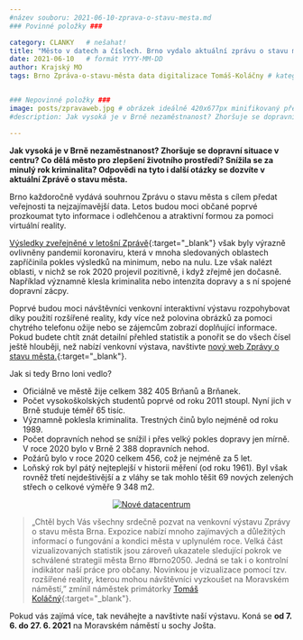 ```yaml
---
#název souboru: 2021-06-10-zprava-o-stavu-mesta.md
### Povinné položky ###

category: CLANKY   # nešahat!
title: "Město v datech a číslech. Brno vydalo aktuální zprávu o stavu města." 
date: 2021-06-10   # formát YYYY-MM-DD
author: Krajský MO
tags: Brno Zpráva-o-stavu-města data digitalizace Tomáš-Koláčny # kategorie odděleny mezerami, např. volby zemědělství životní-prostředí piráti (viz https://jihomoravsky.pirati.cz/tags/)


### Nepovinné položky ###
image: posts/zpravaweb.jpg # obrázek ideálně 420x677px minifikovaný přes https://tinypng.com/
#description: Jak vysoká je v Brně nezaměstnanost? Zhoršuje se dopravní situace v centru? Co dělá město pro zlepšení životního prostředí? Snížila se za minulý rok kriminalita? Odpovědi na tyto i další otázky se dozvíte v aktuální Zprávě o stavu města.

---
```

**Jak vysoká je v Brně nezaměstnanost? Zhoršuje se dopravní situace v centru? Co dělá město pro zlepšení životního prostředí? Snížila se za minulý rok kriminalita? Odpovědi na tyto i další otázky se dozvíte v aktuální Zprávě o stavu města.** 

Brno každoročně vydává souhrnou Zprávu o stavu města s cílem předat veřejnosti ta nejzajímavější data. Letos budou moci občané poprvé prozkoumat tyto informace i odlehčenou a atraktivní formou za pomoci virtuální reality. 

[Výsledky zveřejněné v letošní Zprávě](https://www.brno.cz/brno-aktualne/tiskovy-servis/tiskove-zpravy/a/zprava-o-stavu-mesta-2021-jak-se-brnu-darilo-pohledem-dat-na-vystave-je-demonstruje-rozsirena-real/){:target="_blank"} však byly výrazně ovlivněny pandemií koronaviru, která v mnoha sledovaných oblastech zapříčinila pokles výsledků na minimum, nebo na nulu. Lze však nalézt oblasti, v nichž se rok 2020 projevil pozitivně, i když zřejmě jen dočasně. Například významně klesla  kriminalita nebo intenzita dopravy a s ní spojené dopravní zácpy. 

Poprvé budou moci návštěvníci venkovní interaktivní výstavu rozpohybovat díky použití rozšířené reality, kdy více než polovina obrázků za pomoci chytrého telefonu ožije nebo se zájemcům zobrazí doplňující informace. Pokud budete chtít znát detailní přehled statistik a ponořit se do všech čísel ještě hlouběji, než nabízí venkovní výstava, navštivte [nový web Zprávy o stavu města.](https://storymaps.arcgis.com/stories/315d31b0b008452a955eabde7d094963){:target="_blank"}.

Jak si tedy Brno loni vedlo? 
- Oficiálně ve městě žije celkem 382 405 Brňanů a Brňanek. 
- Počet vysokoškolských studentů poprvé od roku 2011 stoupl. Nyní jich v Brně studuje téměř 65 tisíc.
- Významně poklesla kriminalita. Trestných činů bylo nejméně od roku 1989.
- Počet dopravních nehod se snížil i přes velký pokles dopravy jen mírně. V roce 2020 bylo v Brně 2 388 dopravních nehod.
- Požárů bylo v roce 2020 celkem 456, což je nejméně za 5 let. 
- Loňský rok byl pátý nejteplejší v historii měření (od roku 1961). Byl však rovněž třetí nejdeštivější a z vláhy se tak mohlo těšit 69 nových zelených střech o celkové výměře 9 348 m2. 

<div style="text-align:center"><a href="https://a.pirati.cz/jihomoravsky/img/posts/zpravadata.png" target="_blank">
<img src="https://a.pirati.cz/jihomoravsky/img/posts/zpravadata.png" alt="Nové datacentrum">
</a></div>

> „Chtěl bych Vás všechny srdečně pozvat na venkovní výstavu Zprávy o stavu města Brna. Expozice nabízí mnoho zajímavých a důležitých informací o fungování  a kondici města v uplynulém roce. Velká část vizualizovaných statistik jsou zároveň ukazatele sledující pokrok ve schválené strategii města Brno #brno2050. Jedná se tak i o kontrolní indikátor naší práce pro občany. Novinkou je vizualizace pomocí tzv. rozšířené reality, kterou mohou návštěvníci vyzkoušet na Moravském náměstí,” zmínil náměstek primátorky [Tomáš Koláčný](https://jihomoravsky.pirati.cz/lide/tomas-kolacny/){:target="_blank"}.
> 

Pokud vás zajímá více, tak neváhejte a navštivte naší výstavu. Koná se **od 7. 6. do 27. 6. 2021** na Moravském náměstí u sochy Jošta.
